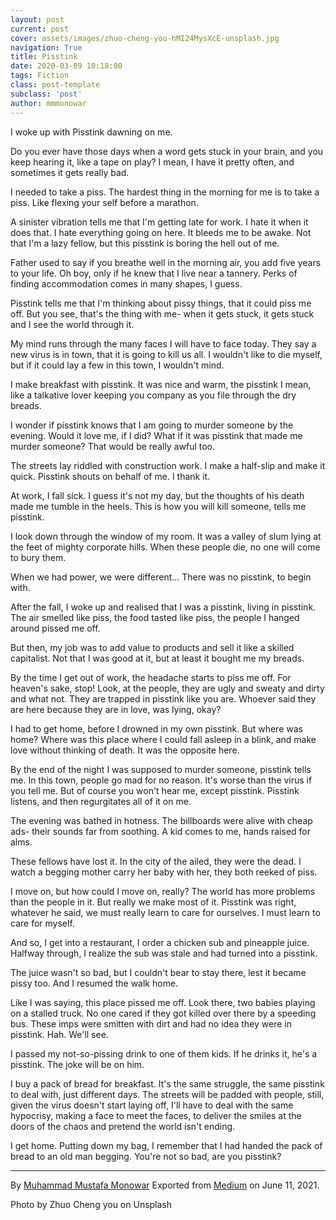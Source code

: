 ```yaml
---
layout: post
current: post
cover: assets/images/zhuo-cheng-you-hMI24MysXcE-unsplash.jpg
navigation: True
title: Pisstink
date: 2020-03-09 10:18:00
tags: Fiction
class: post-template
subclass: 'post'
author: mmmonowar
---
```


I woke up with Pisstink dawning on me.

Do you ever have those days when a word gets stuck in your brain, and
you keep hearing it, like a tape on play? I mean, I have it pretty
often, and sometimes it gets really bad.

I needed to take a piss. The hardest thing in the morning for me is to
take a piss. Like flexing your self before a marathon.

A sinister vibration tells me that I'm getting late for work. I hate it
when it does that. I hate everything going on here. It bleeds me to be
awake. Not that I'm a lazy fellow, but this pisstink is boring the hell
out of me.

Father used to say if you breathe well in the morning air, you add five
years to your life. Oh boy, only if he knew that I live near a tannery.
Perks of finding accommodation comes in many shapes, I guess.

Pisstink tells me that I'm thinking about pissy things, that it could
piss me off. But you see, that's the thing with me- when it gets stuck,
it gets stuck and I see the world through it.

My mind runs through the many faces I will have to face today. They say
a new virus is in town, that it is going to kill us all. I wouldn't like
to die myself, but if it could lay a few in this town, I wouldn't mind.

I make breakfast with pisstink. It was nice and warm, the pisstink I
mean, like a talkative lover keeping you company as you file through the
dry breads.

I wonder if pisstink knows that I am going to murder someone by the
evening. Would it love me, if I did? What if it was pisstink that made
me murder someone? That would be really awful too.

The streets lay riddled with construction work. I make a half-slip and
make it quick. Pisstink shouts on behalf of me. I thank it.

At work, I fall sick. I guess it's not my day, but the thoughts of his
death made me tumble in the heels. This is how you will kill someone,
tells me pisstink.

I look down through the window of my room. It was a valley of slum lying
at the feet of mighty corporate hills. When these people die, no one
will come to bury them.

When we had power, we were different... There was no pisstink, to begin
with.

After the fall, I woke up and realised that I was a pisstink, living in
pisstink. The air smelled like piss, the food tasted like piss, the
people I hanged around pissed me off.

But then, my job was to add value to products and sell it like a skilled
capitalist. Not that I was good at it, but at least it bought me my
breads.

By the time I get out of work, the headache starts to piss me off. For
heaven's sake, stop! Look, at the people, they are ugly and sweaty and
dirty and what not. They are trapped in pisstink like you are. Whoever
said they are here because they are in love, was lying, okay?

I had to get home, before I drowned in my own pisstink. But where was
home? Where was this place where I could fall asleep in a blink, and
make love without thinking of death. It was the opposite here.

By the end of the night I was supposed to murder someone, pisstink tells
me. In this town, people go mad for no reason. It's worse than the virus
if you tell me. But of course you won't hear me, except pisstink.
Pisstink listens, and then regurgitates all of it on me.

The evening was bathed in hotness. The billboards were alive with cheap
ads- their sounds far from soothing. A kid comes to me, hands raised for
alms.

These fellows have lost it. In the city of the ailed, they were the
dead. I watch a begging mother carry her baby with her, they both reeked
of piss.

I move on, but how could I move on, really? The world has more problems
than the people in it. But really we make most of it. Pisstink was
right, whatever he said, we must really learn to care for ourselves. I
must learn to care for myself.

And so, I get into a restaurant, I order a chicken sub and pineapple
juice. Halfway through, I realize the sub was stale and had turned into
a pisstink.

The juice wasn't so bad, but I couldn't bear to stay there, lest it
became pissy too. And I resumed the walk home.

Like I was saying, this place pissed me off. Look there, two babies
playing on a stalled truck. No one cared if they got killed over there
by a speeding bus. These imps were smitten with dirt and had no idea
they were in pisstink. Hah. We'll see.

I passed my not-so-pissing drink to one of them kids. If he drinks it,
he's a pisstink. The joke will be on him.

I buy a pack of bread for breakfast. It's the same struggle, the same
pisstink to deal with, just different days. The streets will be padded
with people, still, given the virus doesn't start laying off, I'll have
to deal with the same hypocrisy, making a face to meet the faces, to
deliver the smiles at the doors of the chaos and pretend the world isn't
ending.

I get home. Putting down my bag, I remember that I had handed the pack
of bread to an old man begging. You're not so bad, are you pisstink?


---

By [Muhammad Mustafa Monowar](https://medium.com/@mmmonowar)
Exported from [Medium](https://medium.com) on June 11, 2021.

Photo by Zhuo Cheng you on Unsplash